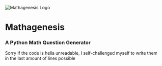 ![Mathagenesis Logo](https://live.staticflickr.com/65535/52272225353_194fa02ac8_m.jpg)
# Mathagenesis
### A Python Math Question Generator
Sorry if the code is hella unreadable, I self-challenged myself to write them in the last amount of lines possible
